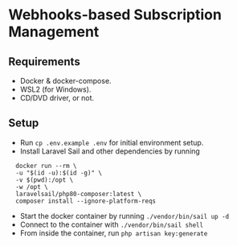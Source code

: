 # Webhooks-based Subscription Management

## Requirements
- Docker & docker-compose.
- WSL2 (for Windows).
- CD/DVD driver, or not.

## Setup
- Run `cp .env.example .env` for initial environment setup.
- Install Laravel Sail and other dependencies by running
```
  docker run --rm \
  -u "$(id -u):$(id -g)" \
  -v $(pwd):/opt \
  -w /opt \
  laravelsail/php80-composer:latest \
  composer install --ignore-platform-reqs
  ```
- Start the docker container by running `./vendor/bin/sail up -d`
- Connect to the container with `./vendor/bin/sail shell`
- From inside the container, run `php artisan key:generate`
